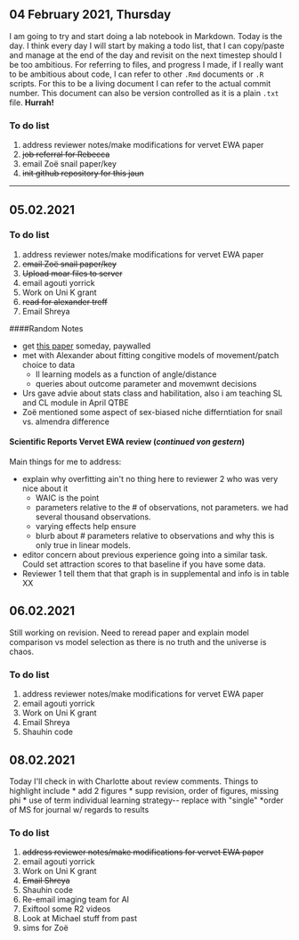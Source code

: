 ## 04 February 2021, Thursday

I am going to try and start doing a lab notebook in Markdown. 
Today is the day. 
I think every day I will start by making a todo list, that I can copy/paste and manage at the end of the day and revisit on the next timestep should I be too ambitious.
For referring to files, and progress I made, if I really want to be ambitious about code, I can refer to other `.Rmd` documents or `.R` scripts. 
For this to be a living document I can refer to the actual commit number. 
This document can also be version controlled as it is a plain `.txt` file. 
**Hurrah!**

### To do list
1. address reviewer notes/make modifications for vervet EWA paper
2. ~~job referral for Rebecca~~
3. email Zoë snail paper/key
4. ~~init github repository for this jaun~~

***

## 05.02.2021

### To do list
1. address reviewer notes/make modifications for vervet EWA paper
2. ~~email Zoë snail paper/key~~
3. ~~Upload moar files to server~~
4. email agouti yorrick
5. Work on Uni K grant
6. ~~read for alexander treff~~
7. Email Shreya

####Random Notes
- get [this paper](https://doi.org/10.1098/rsbl.2020.0643) someday, paywalled
- met with Alexander about fitting congitive models of movement/patch choice to data
	- Il learning models as a function of angle/distance
	- queries about outcome parameter and movemwnt decisions
- Urs gave advie about stats class and habilitation, also i am teaching SL and CL module in April QTBE
- Zoë mentioned some aspect of sex-biased niche differntiation for snail vs. almendra difference

#### Scientific Reports Vervet EWA review (*continued von gestern*)
Main things for me to address:
* explain why overfitting ain't no thing here to reviewer 2 who was very nice about it
	* WAIC is the point
	* parameters relative to the # of observations, not parameters. we had several thousand observations.
	* varying effects help ensure
	* blurb about # parameters relative to observations and why this is only true in linear models.
* editor concern about previous experience going into a similar task. Could set attraction scores to that baseline if you have some data.
* Reviewer 1 tell them that that graph is in supplemental and info is in table XX

## 06.02.2021

Still working on revision. Need to reread paper and explain model comparison vs model selection as there is no truth and the universe is chaos.

### To do list
1. address reviewer notes/make modifications for vervet EWA paper
2. email agouti yorrick
3. Work on Uni K grant
4. Email Shreya
5. Shauhin code

## 08.02.2021

Today I'll check in with Charlotte about review comments. Things to highlight include
	* add 2 figures
	* supp revision, order of figures, missing phi
	* use of term individual learning strategy-- replace with "single"
	*order of MS for journal w/ regards to results

### To do list
1. ~~address reviewer notes/make modifications for vervet EWA paper~~
2. email agouti yorrick
3. Work on Uni K grant
4. ~~Email Shreya~~
5. Shauhin code
6. Re-email imaging team for AI
7. Exiftool some R2 videos
8. Look at Michael stuff from past
9. sims for Zoë
